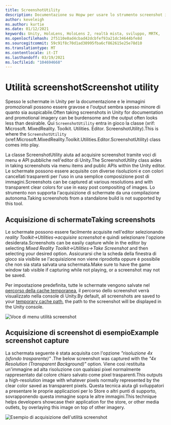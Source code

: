 ```yaml
---
title: ScreenshotUtility
description: Documentazione su Hopw per usare lo strumento screenshot in MRTK
author: keveleigh
ms.author: kurtie
ms.date: 01/12/2021
keywords: Unity, HoloLens, HoloLens 2, realtà mista, sviluppo, MRTK,
ms.openlocfilehash: 2f5110e0ad4cbad42dcbfef93a21dc34644bfe8d
ms.sourcegitcommit: 59c91f8c70d1ad30995fba6cf862615e25e78d10
ms.translationtype: MT
ms.contentlocale: it-IT
ms.lasthandoff: 03/19/2021
ms.locfileid: "104694668"
---
```

# <a name="screenshot-utility"></a><span data-ttu-id="6013c-104">Utilità screenshot</span><span class="sxs-lookup"><span data-stu-id="6013c-104">Screenshot utility</span></span>

<span data-ttu-id="6013c-105">Spesso le schermate in Unity per la documentazione e le immagini promozionali possono essere gravose e l'output sembra spesso minore di quanto sia auspicabile.</span><span class="sxs-lookup"><span data-stu-id="6013c-105">Often taking screenshots in Unity for documentation and promotional imagery can be burdensome and the output often looks less than desirable.</span></span> <span data-ttu-id="6013c-106">Qui `ScreenshotUtility` entra in gioco la classe (xrif: Microsoft. MixedReality. Toolkit. Utilities. Editor. ScreenshotUtility).</span><span class="sxs-lookup"><span data-stu-id="6013c-106">This is where the `ScreenshotUtility` (xref:Microsoft.MixedReality.Toolkit.Utilities.Editor.ScreenshotUtility) class comes into play.</span></span>

<span data-ttu-id="6013c-107">La classe ScreenshotUtility aiuta ad acquisire screenshot tramite voci di menu e API pubbliche nell'editor di Unity.</span><span class="sxs-lookup"><span data-stu-id="6013c-107">The ScreenshotUtility class aides in taking screenshots via menu items and public APIs within the Unity editor.</span></span> <span data-ttu-id="6013c-108">Le schermate possono essere acquisite con diverse risoluzioni e con colori cancellati trasparenti per l'uso in una semplice composizione post di immagini.</span><span class="sxs-lookup"><span data-stu-id="6013c-108">Screenshots can be captured at various resolutions and with transparent clear colors for use in easy post compositing of images.</span></span> <span data-ttu-id="6013c-109">Lo strumento non supporta l'acquisizione di schermate da una compilazione autonoma.</span><span class="sxs-lookup"><span data-stu-id="6013c-109">Taking screenshots from a standalone build is not supported by this tool.</span></span>

## <a name="taking-screenshots"></a><span data-ttu-id="6013c-110">Acquisizione di schermate</span><span class="sxs-lookup"><span data-stu-id="6013c-110">Taking screenshots</span></span>

<span data-ttu-id="6013c-111">Le schermate possono essere facilmente acquisite nell'editor selezionando *reality Toolkit->Utilities->acquisire screenshot* e quindi selezionare l'opzione desiderata.</span><span class="sxs-lookup"><span data-stu-id="6013c-111">Screenshots can be easily capture while in the editor by selecting *Mixed Reality Toolkit->Utilities->Take Screenshot* and then selecting your desired option.</span></span> <span data-ttu-id="6013c-112">Assicurarsi che la scheda della finestra di gioco sia visibile se l'acquisizione non viene riprodotta oppure è possibile che non sia stata salvata una schermata.</span><span class="sxs-lookup"><span data-stu-id="6013c-112">Make sure to have the game window tab visible if capturing while not playing, or a screenshot may not be saved.</span></span>

<span data-ttu-id="6013c-113">Per impostazione predefinita, tutte le schermate vengono salvate nel [percorso della cache temporanea](https://docs.unity3d.com/ScriptReference/Application-temporaryCachePath.html), il percorso dello screenshot verrà visualizzato nella console di Unity.</span><span class="sxs-lookup"><span data-stu-id="6013c-113">By default, all screenshots are saved to your [temporary cache path](https://docs.unity3d.com/ScriptReference/Application-temporaryCachePath.html), the path to the screenshot will be displayed in the Unity console.</span></span>

![Voce di menu utilità screenshot](../Images/ScreenshotUtility/MRTK_ScreenshotUtility_Menu_Item.png)

## <a name="example-screenshot-capture"></a><span data-ttu-id="6013c-115">Acquisizione di screenshot di esempio</span><span class="sxs-lookup"><span data-stu-id="6013c-115">Example screenshot capture</span></span>

<span data-ttu-id="6013c-116">La schermata seguente è stata acquisita con l'opzione *"risoluzione 4x (sfondo trasparente)"* .</span><span class="sxs-lookup"><span data-stu-id="6013c-116">The below screenshot was captured with the *"4x Resolution (Transparent Background)"* option.</span></span> <span data-ttu-id="6013c-117">Viene così restituita un'immagine ad alta risoluzione con qualsiasi pixel normalmente rappresentato dal colore chiaro salvato come pixel trasparenti.</span><span class="sxs-lookup"><span data-stu-id="6013c-117">This outputs a high-resolution image with whatever pixels normally represented by the clear color saved as transparent pixels.</span></span> <span data-ttu-id="6013c-118">Questa tecnica aiuta gli sviluppatori a presentare le proprie applicazioni per lo Store o altri punti di supporto, sovrapponendo questa immagine sopra le altre immagini.</span><span class="sxs-lookup"><span data-stu-id="6013c-118">This technique helps developers showcase their application for the store, or other media outlets, by overlaying this image on top of other imagery.</span></span>

![Esempio di acquisizione dell'utilità screenshot](../Images/ScreenshotUtility/MRTK_ScreenshotUtility_Example_Capture.png)
